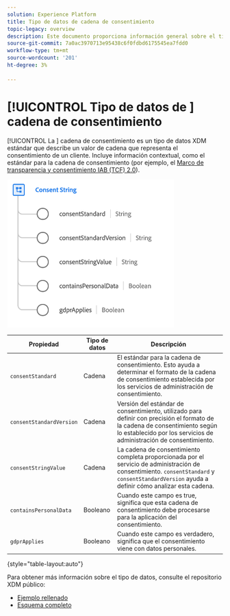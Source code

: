 ```yaml
---
solution: Experience Platform
title: Tipo de datos de cadena de consentimiento
topic-legacy: overview
description: Este documento proporciona información general sobre el tipo de datos XDM de la cadena de consentimiento.
source-git-commit: 7a0ac3970713e95438c6f0fdbd6175545ea7fdd0
workflow-type: tm+mt
source-wordcount: '201'
ht-degree: 3%

---
```


# [!UICONTROL Tipo de datos de ] cadena de consentimiento

[!UICONTROL La ] cadena de consentimiento es un tipo de datos XDM estándar que describe un valor de cadena que representa el consentimiento de un cliente. Incluye información contextual, como el estándar para la cadena de consentimiento (por ejemplo, el [Marco de transparencia y consentimiento IAB (TCF) 2.0](../field-groups/profile/iab.md)).

![](../images/data-types/consent-string.png)

| Propiedad | Tipo de datos | Descripción |
| --- | --- | --- |
| `consentStandard` | Cadena | El estándar para la cadena de consentimiento. Esto ayuda a determinar el formato de la cadena de consentimiento establecida por los servicios de administración de consentimiento. |
| `consentStandardVersion` | Cadena | Versión del estándar de consentimiento, utilizado para definir con precisión el formato de la cadena de consentimiento según lo establecido por los servicios de administración de consentimiento. |
| `consentStringValue` | Cadena | La cadena de consentimiento completa proporcionada por el servicio de administración de consentimiento. `consentStandard` y  `consentStandardVersion` ayuda a definir cómo analizar esta cadena. |
| `containsPersonalData` | Booleano | Cuando este campo es true, significa que esta cadena de consentimiento debe procesarse para la aplicación del consentimiento. |
| `gdprApplies` | Booleano | Cuando este campo es verdadero, significa que el consentimiento viene con datos personales. |

{style=&quot;table-layout:auto&quot;}

Para obtener más información sobre el tipo de datos, consulte el repositorio XDM público:

* [Ejemplo rellenado](https://github.com/adobe/xdm/blob/master/components/datatypes/consent/consentstring.example.1.json)
* [Esquema completo](https://github.com/adobe/xdm/blob/master/components/datatypes/consent/consentstring.schema.json)
